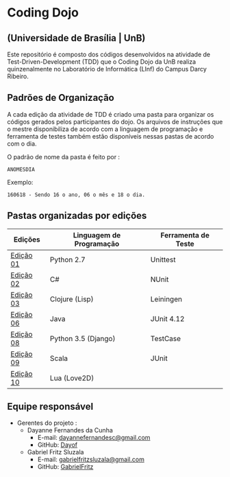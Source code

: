 # Coding Dojo
## (Universidade de Brasília | UnB)

Este repositório é composto dos códigos desenvolvidos na atividade de Test-Driven-Development (TDD) que o Coding Dojo da UnB realiza quinzenalmente no Laboratório de Informática (LInf) do Campus Darcy Ribeiro.

## Padrões de Organização

A cada edição da atividade de TDD é criado uma pasta para organizar os códigos gerados pelos participantes do dojo. Os arquivos de instruções que o mestre disponibiliza de acordo com a linguagem de programação e ferramenta de testes também estão disponíveis nessas pastas de acordo com o dia.

O padrão de nome da pasta é feito por :

```
ANOMESDIA
```

Exemplo:

```
160618 - Sendo 16 o ano, 06 o mês e 18 o dia.
```

## Pastas organizadas por edições

| Edições            | Linguagem de Programação | Ferramenta de Teste |
| ------------------ | ------------------------ | ------------------- |
| [Edição 01](160618) | Python 2.7              | Unittest            | 
| [Edição 02](160625) | C#                      | NUnit               | 
| [Edição 03](160709) | Clojure (Lisp)          | Leiningen           |  	
| [Edição 06](160730) | Java                    | JUnit 4.12          | 
| [Edição 08](160813) | Python 3.5 (Django)     | TestCase            | 
| [Edição 09](160827) | Scala                   | JUnit               | 
| [Edição 10](161001) | Lua (Love2D)            |                     | 

## Equipe responsável

- Gerentes do projeto : 
  - Dayanne Fernandes da Cunha
    - E-mail: dayannefernandesc@gmail.com
    - GitHub: [Dayof](https://github.com/Dayof)
  - Gabriel Fritz Sluzala
    - E-mail: gabrielfritzsluzala@gmail.com
    - GitHub: [GabrielFritz](https://github.com/GabrielFritz)

